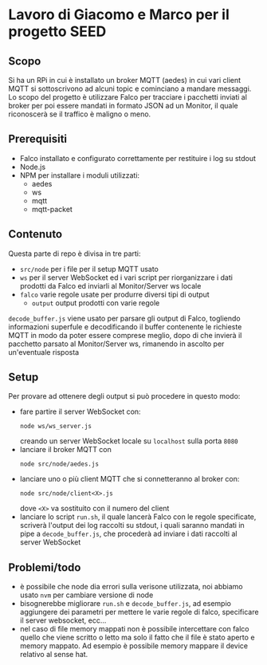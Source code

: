 # Lavoro di Giacomo e Marco per il progetto SEED

## Scopo
Si ha un RPi in cui è installato un broker MQTT (aedes) in cui vari client MQTT si sottoscrivono ad alcuni topic e cominciano a mandare messaggi.
Lo scopo del progetto è utilizzare Falco per tracciare i pacchetti inviati al broker per poi essere mandati in formato JSON ad un Monitor, il quale riconoscerà se il traffico è maligno o meno.

## Prerequisiti

- Falco installato e configurato correttamente per restituire i log su stdout
- Node.js 
- NPM per installare i moduli utilizzati:
    - aedes
    - ws
    - mqtt
    - mqtt-packet


## Contenuto

Questa parte di repo è divisa in tre parti:

- `src/node` per i file per il setup MQTT usato
- `ws` per il server WebSocket ed i vari script per riorganizzare i dati prodotti da Falco ed inviarli al Monitor/Server ws locale
- `falco` varie regole usate per produrre diversi tipi di output
    - `output` output prodotti con varie regole

`decode_buffer.js` viene usato per parsare gli output di Falco, togliendo informazioni superfule e decodificando il buffer contenente le richieste MQTT in modo da poter essere comprese meglio, dopo di che invierà il pacchetto parsato al Monitor/Server ws, rimanendo in ascolto per un'eventuale risposta

## Setup

Per provare ad ottenere degli output si può procedere in questo modo:
- fare partire il server WebSocket con:
    ```
    node ws/ws_server.js
    ```
    creando un server WebSocket locale su `localhost` sulla porta `8080`
- lanciare il broker MQTT con
    ```
    node src/node/aedes.js
    ```
- lanciare uno o più client MQTT che si connetteranno al broker con:
    ```
    node src/node/client<X>.js
    ```
    dove `<X>` va sostituito con il numero del client
- lanciare lo script `run.sh`, il quale lancerà Falco con le regole specificate, scriverà l'output dei log raccolti su stdout, i quali saranno mandati in pipe a `decode_buffer.js`, che procederà ad inviare i dati raccolti al server WebSocket
    
## Problemi/todo
- è possibile che node dia errori sulla verisone utilizzata, noi abbiamo usato `nvm` per cambiare versione di node 
- bisognerebbe migliorare `run.sh` e `decode_buffer.js`, ad esempio aggiungere dei parametri per mettere le varie regole di falco, specificare il server websocket, ecc...
- nel caso di file memory mappati non è possibile intercettare con falco quello che viene scritto
o letto ma solo il fatto che il file è stato aperto e memory mappato. Ad esempio è possibile memory mappare il device relativo al sense hat.
